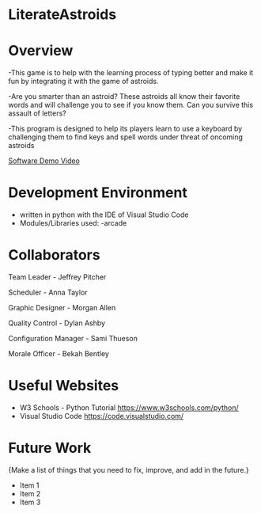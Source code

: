 # LiterateAstroids

# Overview

 -This game is to help with the learning process of typing better and make it fun by integrating it with the game of astroids. 
 
 -Are you smarter than an astroid? These astroids all know their favorite words and will challenge you to see if you know them. Can you survive this assault of letters?

 -This program is designed to help its players learn to use a keyboard by challenging them to find keys and spell words under threat of oncoming astroids


[Software Demo Video](http://youtube.link.goes.here)

# Development Environment

 - written in python with the IDE of Visual Studio Code
 - Modules/Libraries used: 
    -arcade

# Collaborators


Team Leader - Jeffrey Pitcher 

Scheduler - Anna Taylor  

Graphic Designer - Morgan Allen 

Quality Control - Dylan Ashby 

Configuration Manager - Sami Thueson 

Morale Officer - Bekah Bentley 


# Useful Websites

* W3 Schools - Python Tutorial https://www.w3schools.com/python/
* Visual Studio Code https://code.visualstudio.com/

# Future Work

{Make a list of things that you need to fix, improve, and add in the future.}
* Item 1
* Item 2
* Item 3
